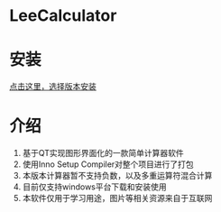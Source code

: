 # LeeCalculator

# 安装
[点击这里，选择版本安装](https://github.com/HappyLeeCode/LeeCalculator/releases)
# 介绍
  1. 基于QT实现图形界面化的一款简单计算器软件
  2. 使用Inno Setup Compiler对整个项目进行了打包
  3. 本版本计算器暂不支持负数，以及多重运算符混合计算
  4. 目前仅支持windows平台下载和安装使用
  5. 本软件仅用于学习用途，图片等相关资源来自于互联网
